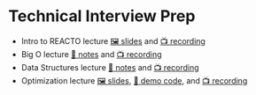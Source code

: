 # Technical Interview Prep

- Intro to REACTO lecture [🖼️ slides](REACTO.pdf) and [📺 recording](https://youtu.be/mS9mEiGqfrk)
- Big O lecture [📖 notes](week-1-big-o/lecture-notes.md) and [📺 recording](https://youtu.be/2YTruFjoRJ0)
- Data Structures lecture [📖 notes](week-2-data-structures/lecture-notes.md) and [📺 recording](https://youtu.be/gSZ9bFmNhVQ)
- Optimization lecture [🖼️ slides](week-3-optimization/Optimization.pdf), [👾 demo code](week-3-optimization/lecture-demo.js), and [📺 recording](https://youtu.be/TUa5c51vdZI)
